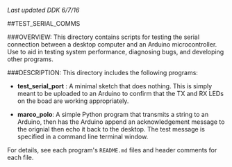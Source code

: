 *Last updated DDK 6/7/16*

##TEST_SERIAL_COMMS

###OVERVIEW:
This directory contains scripts for testing the serial connection between a desktop computer and an Arduino microcontroller. Use to aid in testing system performance, diagnosing bugs, and developing other programs.

###DESCRIPTION:
This directory includes the following programs:

* **test_serial_port** : A minimal sketch that does nothing. This is simply meant to be uploaded to an Arduino to confirm that the TX and RX LEDs on the boad are working appropriately.  

* **marco_polo**: A simple Python program that transmits a string to an Arduino, then has the Arduino append an acknowledgement message to the orignial then echo it back to the desktop. The test message is specified in a command line terminal window. 

For details, see each program's `README.md` files and header comments for each file. 
